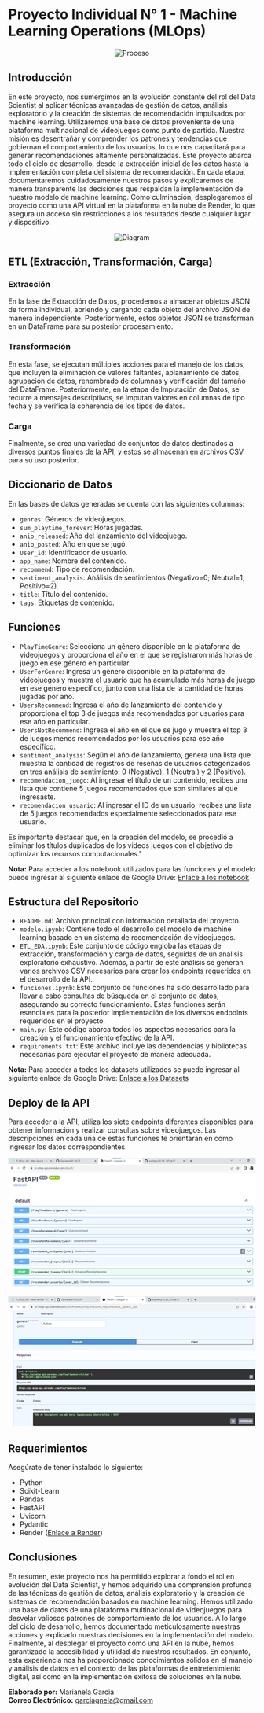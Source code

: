 # Proyecto Individual N° 1 - Machine Learning Operations (MLOps)

<p align="center">
  <img src="https://user-images.githubusercontent.com/67664604/217914153-1eb00e25-ac08-4dfa-aaf8-53c09038f082.png" alt="Proceso">
</p>


## Introducción

En este proyecto, nos sumergimos en la evolución constante del rol del Data Scientist al aplicar técnicas avanzadas de gestión de datos, análisis exploratorio y la creación de sistemas de recomendación impulsados por machine learning. Utilizaremos una base de datos proveniente de una plataforma multinacional de videojuegos como punto de partida. Nuestra misión es desentrañar y comprender los patrones y tendencias que gobiernan el comportamiento de los usuarios, lo que nos capacitará para generar recomendaciones altamente personalizadas. Este proyecto abarca todo el ciclo de desarrollo, desde la extracción inicial de los datos hasta la implementación completa del sistema de recomendación. En cada etapa, documentaremos cuidadosamente nuestros pasos y explicaremos de manera transparente las decisiones que respaldan la implementación de nuestro modelo de machine learning. Como culminación, desplegaremos el proyecto como una API virtual en la plataforma en la nube de Render, lo que asegura un acceso sin restricciones a los resultados desde cualquier lugar y dispositivo.

<p align="center">
  <img src="https://raw.githubusercontent.com/HX-PRomero/PI_ML_OPS/main/src/DiagramaConceptualDelFlujoDeProcesos.png" alt="Diagram">
</p>


## ETL (Extracción, Transformación, Carga)

### Extracción

En la fase de Extracción de Datos, procedemos a almacenar objetos JSON de forma individual, abriendo y cargando cada objeto del archivo JSON de manera independiente. Posteriormente, estos objetos JSON se transforman en un DataFrame para su posterior procesamiento.

### Transformación

En esta fase, se ejecutan múltiples acciones para el manejo de los datos, que incluyen la eliminación de valores faltantes, aplanamiento de datos, agrupación de datos, renombrado de columnas y verificación del tamaño del DataFrame. Posteriormente, en la etapa de Imputación de Datos, se recurre a mensajes descriptivos, se imputan valores en columnas de tipo fecha y se verifica la coherencia de los tipos de datos.

### Carga

Finalmente, se crea una variedad de conjuntos de datos destinados a diversos puntos finales de la API, y estos se almacenan en archivos CSV para su uso posterior.


## Diccionario de Datos

En las bases de datos generadas se cuenta con las siguientes columnas:

- `genres`: Géneros de videojuegos.
- `sum_playtime_forever`: Horas jugadas.
- `anio_released`: Año del lanzamiento del videojuego.
- `anio_posted`: Año en que se jugó.
- `User_id`: Identificador de usuario.
- `app_name`: Nombre del contenido.
- `recommend`: Tipo de recomendación.
- `sentiment_analysis`: Análisis de sentimientos (Negativo=0; Neutral=1; Positivo=2).
- `title`: Título del contenido.
- `tags`: Etiquetas de contenido.

## Funciones

- `PlayTimeGenre`: Selecciona un género disponible en la plataforma de videojuegos y proporciona el año en el que se registraron más horas de juego en ese género en particular.
- `UserForGenre`: Ingresa un género disponible en la plataforma de videojuegos y muestra el usuario que ha acumulado más horas de juego en ese género específico, junto con una lista de la cantidad de horas jugadas por año.
- `UsersRecommend`: Ingresa el año de lanzamiento del contenido y proporciona el top 3 de juegos más recomendados por usuarios para ese año en particular.
- `UsersNotRecommend`: Ingresa el año en el que se jugó y muestra el top 3 de juegos menos recomendados por los usuarios para ese año específico.
- `sentiment_analysis`: Según el año de lanzamiento, genera una lista que muestra la cantidad de registros de reseñas de usuarios categorizados en tres análisis de sentimiento: 0 (Negativo), 1 (Neutral) y 2 (Positivo).
- `recomendacion_juego`: Al ingresar el título de un contenido, recibes una lista que contiene 5 juegos recomendados que son similares al que ingresaste.
- `recomendacion_usuario`: Al ingresar el ID de un usuario, recibes una lista de 5 juegos recomendados especialmente seleccionados para ese usuario.

Es importante destacar que, en la creación del modelo, se procedió a eliminar los títulos duplicados de los videos juegos con el objetivo de optimizar los recursos computacionales."

**Nota:** Para acceder a los notebook utilizados para las funciones y el modelo puede ingresar al siguiente enlace de Google Drive: [Enlace a los notebook](https://drive.google.com/drive/folders/1bjlYIj3bG8TBVJ76sSGUjB6ziQDQ2-kN?usp=drive_link)

## Estructura del Repositorio

- `README.md`: Archivo principal con información detallada del proyecto.
- `modelo.ipynb`: Contiene todo el desarrollo del modelo de machine learning basado en un sistema de recomendación de videojuegos.
- `ETL_EDA.ipynb`: Este conjunto de código engloba las etapas de extracción, transformación y carga de datos, seguidas de un análisis exploratorio exhaustivo. Además, a partir de este análisis se generan varios archivos CSV necesarios para crear los endpoints requeridos en el desarrollo de la API.
- `funciones.ipynb`: Este conjunto de funciones ha sido desarrollado para llevar a cabo consultas de búsqueda en el conjunto de datos, asegurando su correcto funcionamiento. Estas funciones serán esenciales para la posterior implementación de los diversos endpoints requeridos en el proyecto.
- `main.py`: Este código abarca todos los aspectos necesarios para la creación y el funcionamiento efectivo de la API.
- `requirements.txt`: Este archivo incluye las dependencias y bibliotecas necesarias para ejecutar el proyecto de manera adecuada.

**Nota:** Para acceder a todos los datasets utilizados se puede ingresar al siguiente enlace de Google Drive: [Enlace a los Datasets](https://drive.google.com/drive/folders/1ALK-U2XAgepofz2FLG5szYjqlcVMSj7G?usp=drive_link)

## Deploy de la API

Para acceder a la API, utiliza los siete endpoints diferentes disponibles para obtener información y realizar consultas sobre videojuegos. Las descripciones en cada una de estas funciones te orientarán en cómo ingresar los datos correspondientes.

<p align="center">
  <img src="/src/API.png" alt="api">
</p>

<p align="center">
  <img src="/src/endpoints_1.png" alt="api">
</p>

## Requerimientos

Asegúrate de tener instalado lo siguiente:

- Python
- Scikit-Learn
- Pandas
- FastAPI
- Uvicorn
- Pydantic
- Render ([Enlace a Render](https://render.com/))

## Conclusiones

En resumen, este proyecto nos ha permitido explorar a fondo el rol en evolución del Data Scientist, y hemos adquirido una comprensión profunda de las técnicas de gestión de datos, análisis exploratorio y la creación de sistemas de recomendación basados en machine learning. Hemos utilizado una base de datos de una plataforma multinacional de videojuegos para desvelar valiosos patrones de comportamiento de los usuarios. A lo largo del ciclo de desarrollo, hemos documentado meticulosamente nuestras acciones y explicado nuestras decisiones en la implementación del modelo. Finalmente, al desplegar el proyecto como una API en la nube, hemos garantizado la accesibilidad y utilidad de nuestros resultados. En conjunto, esta experiencia nos ha proporcionado conocimientos sólidos en el manejo y análisis de datos en el contexto de las plataformas de entretenimiento digital, así como en la implementación exitosa de soluciones en la nube.


**Elaborado por:** Marianela Garcia  
**Correo Electrónico:** [garciagnela@gmail.com](mailto:garciagnela@gmail.com)

